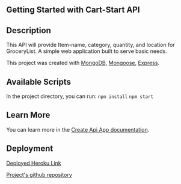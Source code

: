 ## Getting Started with Cart-Start API


## Description
This API will provide Item-name, category, quantity, and location for GroceryList. A simple web application built to serve basic needs.

This project was created with [MongoDB](https://www.mongodb.com/), [Mongoose](https://mongoosejs.com/), [Express](https://expressjs.com/).


## Available Scripts

In the project directory, you can run:
`npm install`
`npm start`


## Learn More

You can learn more in the [Create Api App documentation](https://www.mongodb.com/languages/express-mongodb-rest-api-tutorial).


## Deployment

[Deployed Heroku Link](https://cart-start.herokuapp.com)

[Project's github repository](https://github.com/console-fab/cart-start-api)
